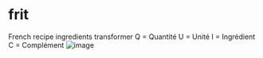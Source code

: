 # frit
French recipe ingredients transformer
Q = Quantité
U = Unité
I = Ingrédient
C = Complément
![image](https://user-images.githubusercontent.com/27060431/214720952-73c60130-0798-4458-957a-24b44ecd944d.png)
